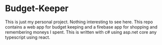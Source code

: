 # Budget-Keeper
This is just my personal project. Nothing interesting to see here.
This repo contains a web app for budget keeping and a firebase app for shopping and remembering moneys I spent.
This is written with c# using asp.net core any typescript using react.
